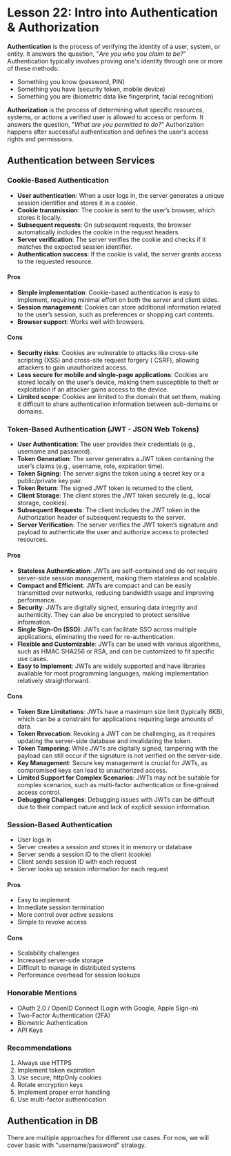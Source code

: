 # Lesson 22: Intro into Authentication & Authorization

**Authentication** is the process of verifying the identity of a user, system, or entity. It answers the question, "_Are
you who you claim to be?_" Authentication typically involves proving one's identity through one or more of these
methods:

- Something you know (password, PIN)
- Something you have (security token, mobile device)
- Something you are (biometric data like fingerprint, facial recognition)

**Authorization** is the process of determining what specific resources, systems, or actions a verified user is allowed
to access or perform. It answers the question, "_What are you permitted to do?_" Authorization happens after successful
authentication and defines the user's access rights and permissions.

## Authentication between Services

### Cookie-Based Authentication

- **User authentication**: When a user logs in, the server generates a unique session identifier and stores it in a
  cookie.
- **Cookie transmission**: The cookie is sent to the user’s browser, which stores it locally.
- **Subsequent requests**: On subsequent requests, the browser automatically includes the cookie in the request headers.
- **Server verification**: The server verifies the cookie and checks if it matches the expected session identifier.
- **Authentication success**: If the cookie is valid, the server grants access to the requested resource.

#### Pros

- **Simple implementation**: Cookie-based authentication is easy to implement, requiring minimal effort on both the
  server and client sides.
- **Session management**: Cookies can store additional information related to the user’s session, such as preferences or
  shopping cart contents.
- **Browser support**: Works well with browsers.

#### Cons

- **Security risks**: Cookies are vulnerable to attacks like cross-site scripting (XSS) and cross-site request forgery (
  CSRF), allowing attackers to gain unauthorized access.
- **Less secure for mobile and single-page applications**: Cookies are stored locally on the user’s device, making them
  susceptible to theft or exploitation
  if an attacker gains access to the device.
- **Limited scope**: Cookies are limited to the domain that set them, making it difficult to share authentication
  information between sub-domains or domains.

### Token-Based Authentication (JWT - JSON Web Tokens)

- **User Authentication**: The user provides their credentials (e.g., username and password).
- **Token Generation**: The server generates a JWT token containing the user’s claims (e.g., username, role, expiration
  time).
- **Token Signing**: The server signs the token using a secret key or a public/private key pair.
- **Token Return**: The signed JWT token is returned to the client.
- **Client Storage**: The client stores the JWT token securely (e.g., local storage, cookies).
- **Subsequent Requests**: The client includes the JWT token in the Authorization header of subsequent requests to the
  server.
- **Server Verification**: The server verifies the JWT token’s signature and payload to authenticate the user and
  authorize access to protected resources.

#### Pros

- **Stateless Authentication**: JWTs are self-contained and do not require server-side session management, making them
  stateless and scalable.
- **Compact and Efficient**: JWTs are compact and can be easily transmitted over networks, reducing bandwidth usage and
  improving performance.
- **Security**: JWTs are digitally signed, ensuring data integrity and authenticity. They can also be encrypted to
  protect sensitive information.
- **Single Sign-On (SSO)**: JWTs can facilitate SSO across multiple applications, eliminating the need for
  re-authentication.
- **Flexible and Customizable**: JWTs can be used with various algorithms, such as HMAC SHA256 or RSA, and can be
  customized to fit specific use cases.
- **Easy to Implement**: JWTs are widely supported and have libraries available for most programming languages, making
  implementation relatively straightforward.

#### Cons

- **Token Size Limitations**: JWTs have a maximum size limit (typically 8KB), which can be a constraint for applications
  requiring large amounts of data.
- **Token Revocation**: Revoking a JWT can be challenging, as it requires updating the server-side database and
  invalidating the token.
- **Token Tampering**: While JWTs are digitally signed, tampering with the payload can still occur if the signature is
  not verified on the server-side.
- **Key Management**: Secure key management is crucial for JWTs, as compromised keys can lead to unauthorized access.
- **Limited Support for Complex Scenarios**: JWTs may not be suitable for complex scenarios, such as multi-factor
  authentication or fine-grained access control.
- **Debugging Challenges**: Debugging issues with JWTs can be difficult due to their compact nature and lack of explicit
  session information.

### Session-Based Authentication

- User logs in
- Server creates a session and stores it in memory or database
- Server sends a session ID to the client (cookie)
- Client sends session ID with each request
- Server looks up session information for each request

#### Pros

- Easy to implement
- Immediate session termination
- More control over active sessions
- Simple to revoke access

#### Cons

- Scalability challenges
- Increased server-side storage
- Difficult to manage in distributed systems
- Performance overhead for session lookups

### Honorable Mentions

- OAuth 2.0 / OpenID Connect (Login with Google, Apple Sign-in)
- Two-Factor Authentication (2FA)
- Biometric Authentication
- API Keys

### Recommendations

1. Always use HTTPS
2. Implement token expiration
3. Use secure, httpOnly cookies
4. Rotate encryption keys
5. Implement proper error handling
6. Use multi-factor authentication

## Authentication in DB

There are multiple approaches for different use cases. For now, we will cover basic with "username/password" strategy.
